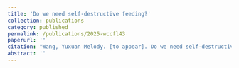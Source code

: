 ```yaml
---
title: 'Do we need self-destructive feeding?'
collection: publications
category: published
permalink: /publications/2025-wccfl43
paperurl: ''
citation: "Wang, Yuxuan Melody. [to appear]. Do we need self-destructive feeding? In <i>WCCFL 43: Proceedings of the 43rd West Coast Conference on Formal Linguistics</i>. Somerville, MA: Cascadilla Proceedings Project."
abstract: ''
---
```

